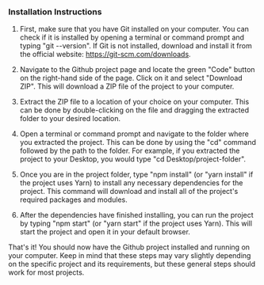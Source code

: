 ### Installation Instructions

1. First, make sure that you have Git installed on your computer. You can check if it is installed by opening a terminal or command prompt and typing "git --version". If Git is not installed, download and install it from the official website: https://git-scm.com/downloads.

2. Navigate to the Github project page and locate the green "Code" button on the right-hand side of the page. Click on it and select "Download ZIP". This will download a ZIP file of the project to your computer.

3. Extract the ZIP file to a location of your choice on your computer. This can be done by double-clicking on the file and dragging the extracted folder to your desired location.

4. Open a terminal or command prompt and navigate to the folder where you extracted the project. This can be done by using the "cd" command followed by the path to the folder. For example, if you extracted the project to your Desktop, you would type "cd Desktop/project-folder".

5. Once you are in the project folder, type "npm install" (or "yarn install" if the project uses Yarn) to install any necessary dependencies for the project. This command will download and install all of the project's required packages and modules.

6. After the dependencies have finished installing, you can run the project by typing "npm start" (or "yarn start" if the project uses Yarn). This will start the project and open it in your default browser.

That's it! You should now have the Github project installed and running on your computer. Keep in mind that these steps may vary slightly depending on the specific project and its requirements, but these general steps should work for most projects.
